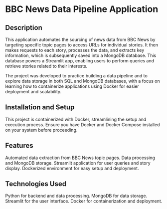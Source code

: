 # BBC News Data Pipeline Application

## Description

This application automates the sourcing of news data from BBC News by targeting specific topic pages to access URLs for individual stories. It then makes requests to each story, processes the data, and extracts key information, which is subsequently saved into a MongoDB database. This database powers a Streamlit app, enabling users to perform queries and retrieve stories related to their interests.

The project was developed to practice building a data pipeline and to explore data storage in both SQL and MongoDB databases, with a focus on learning how to containerize applications using Docker for easier deployment and scalability.

## Installation and Setup

This project is containerized with Docker, streamlining the setup and execution process. Ensure you have Docker and Docker Compose installed on your system before proceeding.

## Features

Automated data extraction from BBC News topic pages.
Data processing and MongoDB storage.
Streamlit application for user queries and story display.
Dockerized environment for easy setup and deployment.

## Technologies Used

Python for backend and data processing.
MongoDB for data storage.
Streamlit for the user interface.
Docker for containerization and deployment.
